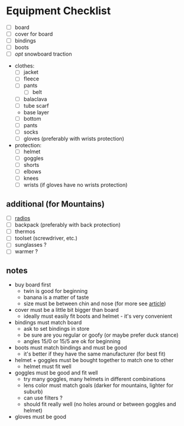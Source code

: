 # Equipment Checklist

- [ ] board
- [ ] cover for board
- [ ] bindings
- [ ] boots
- [ ] _opt_ snowboard traction
- clothes:
  - [ ] jacket
  - [ ] fleece
  - [ ] pants
    - [ ] belt
  - [ ] balaсlava
  - [ ] tube scarf
  - base layer
  - [ ] bottom
  - [ ] pants
  - [ ] socks
  - [ ] gloves (preferably with wrists protection)
- protection:
  - [ ] helmet
  - [ ] goggles
  - [ ] shorts
  - [ ] elbows
  - [ ] knees
  - [ ] wrists (if gloves have no wrists protection)

## additional (for Mountains)

- [ ] [radios](../common/radio.md)
- [ ] backpack (preferably with back protection)
- [ ] thermos
- [ ] toolset (screwdriver, etc.)
- [ ] sunglasses ?
- [ ] warmer ?

## notes

- buy board first
  - twin is good for beginning
  - banana is a matter of taste
  - size must be between chin and nose (for more see [article](http://snowfaq.nm.ru/#q1p13))
- cover must be a little bit bigger than board
  - ideally must easily fit boots and helmet - it's very convenient
- bindings must match board
  - ask to set bindings in store
  - be sure are you regular or goofy (or maybe prefer duck stance)
  - angles 15/0 or 15/5 are ok for beginning
- boots must match bindings and must be good
  - it's better if they have the same manufacturer (for best fit)
- helmet + goggles must be bought together to match one to other
  - helmet must fit well
- goggles must be good and fit well
  - try many goggles, many helmets in different combinations
  - lens color must match goals (darker for mountains, lighter for suburb)
  - can use filters ?
  - should fit really well (no holes around or between goggles and helmet)
- gloves must be good
